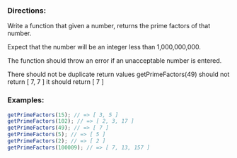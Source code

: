 ### Directions:

Write a function that given a number, returns the prime factors of that number.  

Expect that the number will be an integer less than 1,000,000,000.

The function should throw an error if an unacceptable number is entered.

There should not be duplicate return values getPrimeFactors(49) should not return [ 7, 7 ] it should return [ 7 ]


### Examples:

```javascript
getPrimeFactors(15); // => [ 3, 5 ]
getPrimeFactors(102); // => [ 2, 3, 17 ]
getPrimeFactors(49); // => [ 7 ]
getPrimeFactors(5); // => [ 5 ]
getPrimeFactors(2); // => [ 2 ]
getPrimeFactors(100009); // => [ 7, 13, 157 ]
```

